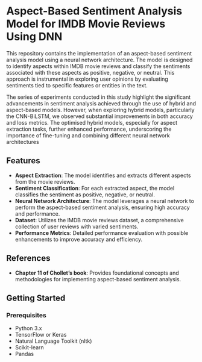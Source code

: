 # Aspect-Based Sentiment Analysis Model for IMDB Movie Reviews Using DNN

This repository contains the implementation of an aspect-based sentiment analysis model using a neural network architecture. The model is designed to identify aspects within IMDB movie reviews and classify the sentiments associated with these aspects as positive, negative, or neutral. This approach is instrumental in exploring user opinions by evaluating sentiments tied to specific features or entities in the text.

The series of experiments conducted in this study highlight the significant advancements in sentiment analysis achieved through the use of hybrid and aspect-based models. However, when exploring hybrid models, particularly the CNN-BiLSTM, we observed substantial improvements in both accuracy and loss metrics. The optimised hybrid models, especially for aspect extraction tasks, further enhanced performance, underscoring the importance of fine-tuning and combining different neural network architectures

## Features

- **Aspect Extraction**: The model identifies and extracts different aspects from the movie reviews.
- **Sentiment Classification**: For each extracted aspect, the model classifies the sentiment as positive, negative, or neutral.
- **Neural Network Architecture**: The model leverages a neural network to perform the aspect-based sentiment analysis, ensuring high accuracy and performance.
- **Dataset**: Utilizes the IMDB movie reviews dataset, a comprehensive collection of user reviews with varied sentiments.
- **Performance Metrics**: Detailed performance evaluation with possible enhancements to improve accuracy and efficiency.

## References

- **Chapter 11 of Chollet’s book**: Provides foundational concepts and methodologies for implementing aspect-based sentiment analysis.

## Getting Started

### Prerequisites

- Python 3.x
- TensorFlow or Keras
- Natural Language Toolkit (nltk)
- Scikit-learn
- Pandas
